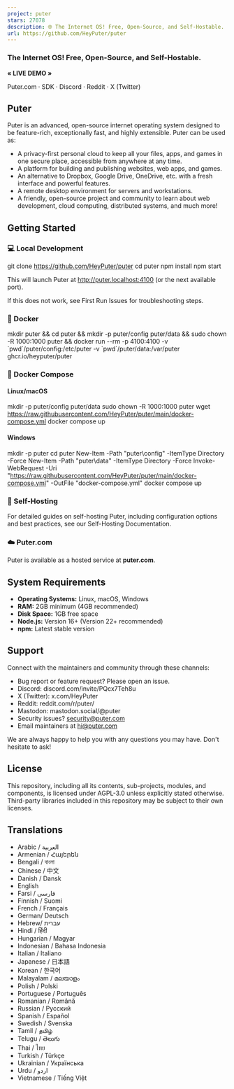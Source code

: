 ```yaml
---
project: puter
stars: 27078
description: 🌐 The Internet OS! Free, Open-Source, and Self-Hostable.
url: https://github.com/HeyPuter/puter
---
```


### 

### The Internet OS! Free, Open-Source, and Self-Hostable.

**« LIVE DEMO »**  
  
Puter.com · SDK · Discord · Reddit · X (Twitter)

### 

  

Puter
-----

Puter is an advanced, open-source internet operating system designed to be feature-rich, exceptionally fast, and highly extensible. Puter can be used as:

-   A privacy-first personal cloud to keep all your files, apps, and games in one secure place, accessible from anywhere at any time.
-   A platform for building and publishing websites, web apps, and games.
-   An alternative to Dropbox, Google Drive, OneDrive, etc. with a fresh interface and powerful features.
-   A remote desktop environment for servers and workstations.
-   A friendly, open-source project and community to learn about web development, cloud computing, distributed systems, and much more!

  

Getting Started
---------------

### 💻 Local Development

git clone https://github.com/HeyPuter/puter
cd puter
npm install
npm start

This will launch Puter at http://puter.localhost:4100 (or the next available port).

If this does not work, see First Run Issues for troubleshooting steps.

  

### 🐳 Docker

mkdir puter && cd puter && mkdir -p puter/config puter/data && sudo chown -R 1000:1000 puter && docker run --rm -p 4100:4100 -v \`pwd\`/puter/config:/etc/puter -v \`pwd\`/puter/data:/var/puter  ghcr.io/heyputer/puter

  

### 🐙 Docker Compose

#### Linux/macOS

mkdir -p puter/config puter/data
sudo chown -R 1000:1000 puter
wget https://raw.githubusercontent.com/HeyPuter/puter/main/docker-compose.yml
docker compose up

  

#### Windows

mkdir \-p puter
cd puter
New-Item \-Path "puter\\config" \-ItemType Directory \-Force
New-Item \-Path "puter\\data" \-ItemType Directory \-Force
Invoke-WebRequest \-Uri "https://raw.githubusercontent.com/HeyPuter/puter/main/docker-compose.yml" \-OutFile "docker-compose.yml"
docker compose up

  

### 🚀 Self-Hosting

For detailed guides on self-hosting Puter, including configuration options and best practices, see our Self-Hosting Documentation.

  

### ☁️ Puter.com

Puter is available as a hosted service at **puter.com**.

  

System Requirements
-------------------

-   **Operating Systems:** Linux, macOS, Windows
-   **RAM:** 2GB minimum (4GB recommended)
-   **Disk Space:** 1GB free space
-   **Node.js:** Version 16+ (Version 22+ recommended)
-   **npm:** Latest stable version

  

Support
-------

Connect with the maintainers and community through these channels:

-   Bug report or feature request? Please open an issue.
-   Discord: discord.com/invite/PQcx7Teh8u
-   X (Twitter): x.com/HeyPuter
-   Reddit: reddit.com/r/puter/
-   Mastodon: mastodon.social/@puter
-   Security issues? security@puter.com
-   Email maintainers at hi@puter.com

We are always happy to help you with any questions you may have. Don't hesitate to ask!

  

License
-------

This repository, including all its contents, sub-projects, modules, and components, is licensed under AGPL-3.0 unless explicitly stated otherwise. Third-party libraries included in this repository may be subject to their own licenses.

  

Translations
------------

-   Arabic / العربية
-   Armenian / Հայերեն
-   Bengali / বাংলা
-   Chinese / 中文
-   Danish / Dansk
-   English
-   Farsi / فارسی
-   Finnish / Suomi
-   French / Français
-   German/ Deutsch
-   Hebrew/ עברית
-   Hindi / हिंदी
-   Hungarian / Magyar
-   Indonesian / Bahasa Indonesia
-   Italian / Italiano
-   Japanese / 日本語
-   Korean / 한국어
-   Malayalam / മലയാളം
-   Polish / Polski
-   Portuguese / Português
-   Romanian / Română
-   Russian / Русский
-   Spanish / Español
-   Swedish / Svenska
-   Tamil / தமிழ்
-   Telugu / తెలుగు
-   Thai / ไทย
-   Turkish / Türkçe
-   Ukrainian / Українська
-   Urdu / اردو
-   Vietnamese / Tiếng Việt
